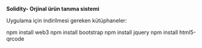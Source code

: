 <b>Solidity- Orjinal ürün tanıma sistemi</b>





Uygulama için indirilmesi gereken kütüphaneler:

npm install web3
npm install bootstrap
npm install jquery
npm install html5-qrcode
